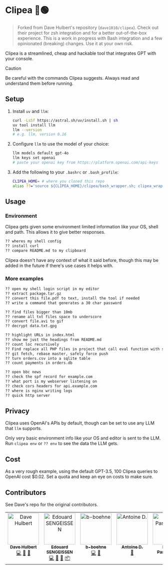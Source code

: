 # Clipea 📎🟢

> Forked from Dave Hulbert's repository (`dave1010/clipea`). Check out their project for zsh integration and for a better out-of-the-box experience. This is a work in progress with Bash integration and a few opinionated (breaking) changes. Use it at your own risk.

Clipea is a streamlined, cheap and hackable tool that integrates GPT with your console.

> [!CAUTION]
> Be careful with the commands Clipea suggests. Always read and understand them before running.

## Setup

1. Install `uv` and `llm`:

    ```bash
    curl -LsSf https://astral.sh/uv/install.sh | sh
    uv tool install llm
    llm --version
    # e.g. llm, version 0.16
    ```

2. Configure `llm` to use the model of your choice:

    ```bash
    llm models default gpt-4o
    llm keys set openai
    # paste your openai key from https://platform.openai.com/api-keys
    ```

3. Add the following to your `.bashrc` or `.bash_profile`:

    ```bash
    CLIPEA_HOME= # where you cloned this repo
    alias ??='source ${CLIPEA_HOME}/clipea/bash_wrapper.sh; clipea_wrapper'
    ```

## Usage

### Environment

Clipea gets given some environment limited information like your OS, shell and path.
This allows it to give better responses.

```bash
?? wheres my shell config
?? install curl
?? compare README.md to my clipboard
```

Clipea doesn't have any context of what it said before, though this may be added in the future if there's use cases it helps with.

### More examples

```bash
?? open my shell login script in my editor
?? extract package.tar.gz
?? convert this file.pdf to text, install the tool if needed
?? write a command that generates a 30 char password
```

```bash
?? find files bigger than 10mb
?? rename all txt files space to underscore
?? convert file.avi to gif
?? decrypt data.txt.gpg
```

```bash
?? highlight URLs in index.html
?? show me just the headings from README.md
?? count loc recursively
?? Find replace all PHP files in project that call eval function with safe_eval
?? git fetch, rebase master, safely force push
?? turn orders.csv into a sqlite table
?? count payments in orders.db
```

```bash
?? open bbc news
?? check the spf record for example.com
?? what port is my webserver listening on
?? check cors headers for api.example.com
?? where is nginx writing logs
?? quick http server
```

## Privacy

Clipea uses OpenAI's APIs by default, though can be set to use any LLM that `llm` supports.

Only very basic environment info like your OS and editor is sent to the LLM.
Run `clipea env` or `?? env` to see the data the LLM gets.

## Cost

As a very rough example, using the default GPT-3.5, 100 Clipea queries to OpenAI cost $0.02.
Set a quota and keep an eye on costs to make sure.

## Contributors

See Dave's repo for the original contributors.

<!-- ALL-CONTRIBUTORS-LIST:START - Do not remove or modify this section -->
<!-- prettier-ignore-start -->
<!-- markdownlint-disable -->
<table>
  <tbody>
    <tr>
      <td align="center" valign="top" width="14.28%"><a href="https://github.com/dave1010"><img src="https://avatars.githubusercontent.com/u/50682?v=4?s=100" width="100px;" alt="Dave Hulbert"/><br /><sub><b>Dave Hulbert</b></sub></a><br /><a href="#code-dave1010" title="Code">💻</a> <a href="#ideas-dave1010" title="Ideas, Planning, & Feedback">🤔</a> <a href="#maintenance-dave1010" title="Maintenance">🚧</a></td>
      <td align="center" valign="top" width="14.28%"><a href="https://github.com/edouard-sn"><img src="https://avatars.githubusercontent.com/u/58398928?v=4?s=100" width="100px;" alt="Edouard SENGEISSEN"/><br /><sub><b>Edouard SENGEISSEN</b></sub></a><br /><a href="#code-edouard-sn" title="Code">💻</a> <a href="#ideas-edouard-sn" title="Ideas, Planning, & Feedback">🤔</a> <a href="#maintenance-edouard-sn" title="Maintenance">🚧</a> <a href="#platform-edouard-sn" title="Packaging/porting to new platform">📦</a></td>
      <td align="center" valign="top" width="14.28%"><a href="https://github.com/b-boehne"><img src="https://avatars.githubusercontent.com/u/53817118?v=4?s=100" width="100px;" alt="b-boehne"/><br /><sub><b>b-boehne</b></sub></a><br /><a href="#code-b-boehne" title="Code">💻</a> <a href="#ideas-b-boehne" title="Ideas, Planning, & Feedback">🤔</a></td>
      <td align="center" valign="top" width="14.28%"><a href="https://github.com/antwxne"><img src="https://avatars.githubusercontent.com/u/59999873?v=4?s=100" width="100px;" alt="Antoine D."/><br /><sub><b>Antoine D.</b></sub></a><br /><a href="#review-antwxne" title="Reviewed Pull Requests">👀</a></td>
      <td align="center" valign="top" width="14.28%"><a href="https://github.com/lucaspar"><img src="https://avatars.githubusercontent.com/u/7535699?v=4?s=100" width="100px;" alt="Lucas Parzianello"/><br /><sub><b>Lucas Parzianello</b></sub></a><br /><a href="#doc-lucaspar" title="Documentation">📖</a></td>
      <td align="center" valign="top" width="14.28%"><a href="http://darkstarsystems.com"><img src="https://avatars.githubusercontent.com/u/139975?v=4?s=100" width="100px;" alt="Gary Oberbrunner"/><br /><sub><b>Gary Oberbrunner</b></sub></a><br /><a href="#code-garyo" title="Code">💻</a></td>
      <td align="center" valign="top" width="14.28%"><a href="https://github.com/vividfog"><img src="https://avatars.githubusercontent.com/u/75913791?v=4?s=100" width="100px;" alt="vividfog"/><br /><sub><b>vividfog</b></sub></a><br /><a href="#userTesting-vividfog" title="User Testing">📓</a> <a href="#ideas-vividfog" title="Ideas, Planning, & Feedback">🤔</a></td>
    </tr>
  </tbody>
</table>

<!-- markdownlint-restore -->
<!-- prettier-ignore-end -->

<!-- ALL-CONTRIBUTORS-LIST:END -->
